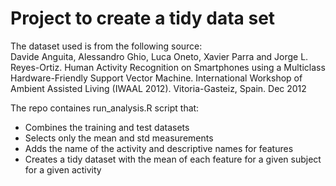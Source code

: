 # Project to create a tidy data set

The dataset used is from the following source:<br>
Davide Anguita, Alessandro Ghio, Luca Oneto, Xavier Parra and Jorge L. Reyes-Ortiz. Human Activity Recognition on Smartphones using a Multiclass Hardware-Friendly Support Vector Machine. International Workshop of Ambient Assisted Living (IWAAL 2012). Vitoria-Gasteiz, Spain. Dec 2012

The repo containes run_analysis.R script that:
- Combines the training and test datasets 
- Selects only the mean and std measurements
- Adds the name of the activity and descriptive names for features
- Creates a tidy dataset with the mean of each feature for a given subject for a given activity

